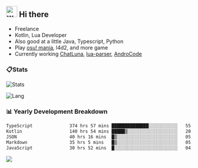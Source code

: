 ## <img alt="wave" src="https://raw.githubusercontent.com/MartinHeinz/MartinHeinz/master/wave.gif" width="30px"> Hi there

- Freelance
- Kotlin, Lua Developer
- Also good at a little Java, Typescript, Python
- Play [osu! mania](https://osu.ppy.sh/users/29808669), l4d2, and more game
- Currently working [ChatLuna](https://github.com/ChatLunaLab), [lua-parser](https://github.com/dingyi222666/lua-parser), [AndroCode](https://github.com/dingyi222666/AndroCode)

### 📋Stats

![Stats](https://github-readme-stats.vercel.app/api?username=dingyi222666&show_icons=true&icon_color=47A69E&title_color=47A69E&count_private=true)    

![Lang](https://github-readme-stats.vercel.app/api/top-langs/?username=dingyi222666&layout=compact&title_color=47A69E&hide=html,css,c,c%2B%2B)   

### 📊 Yearly Development Breakdown

<!--START_SECTION:waka-->

```txt
TypeScript              374 hrs 57 mins ██████████████░░░░░░░░░░░   55.70 %
Kotlin                  140 hrs 54 mins █████▒░░░░░░░░░░░░░░░░░░░   20.93 %
JSON                    40 hrs 16 mins  █▒░░░░░░░░░░░░░░░░░░░░░░░   05.98 %
Markdown                35 hrs 5 mins   █▒░░░░░░░░░░░░░░░░░░░░░░░   05.21 %
JavaScript              30 hrs 52 mins  █░░░░░░░░░░░░░░░░░░░░░░░░   04.59 %
```

<!--END_SECTION:waka-->

![](https://komarev.com/ghpvc/?username=dingyi222666)
